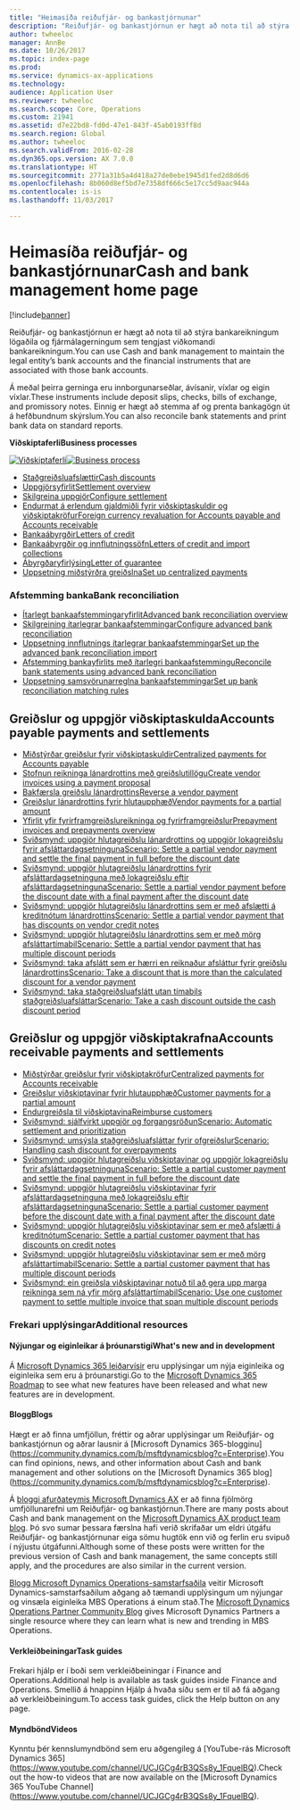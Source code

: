 ```yaml
---
title: "Heimasíða reiðufjár- og bankastjórnunar"
description: "Reiðufjár- og bankastjórnun er hægt að nota til að stýra bankareikningum lögaðila og fjármálagerningum sem tengjast viðkomandi bankareikningum."
author: twheeloc
manager: AnnBe
ms.date: 10/26/2017
ms.topic: index-page
ms.prod: 
ms.service: dynamics-ax-applications
ms.technology: 
audience: Application User
ms.reviewer: twheeloc
ms.search.scope: Core, Operations
ms.custom: 21941
ms.assetid: d7e22bd8-fd0d-47e1-843f-45ab0193ff8d
ms.search.region: Global
ms.author: twheeloc
ms.search.validFrom: 2016-02-28
ms.dyn365.ops.version: AX 7.0.0
ms.translationtype: HT
ms.sourcegitcommit: 2771a31b5a4d418a27de0ebe1945d1fed2d8d6d6
ms.openlocfilehash: 8b060d8ef5bd7e7358df666c5e17cc5d9aac944a
ms.contentlocale: is-is
ms.lasthandoff: 11/03/2017

---
```


# <a name="cash-and-bank-management-home-page"></a><span data-ttu-id="184d5-103">Heimasíða reiðufjár- og bankastjórnunar</span><span class="sxs-lookup"><span data-stu-id="184d5-103">Cash and bank management home page</span></span>

[!include[banner](../includes/banner.md)]

<span data-ttu-id="184d5-104">Reiðufjár- og bankastjórnun er hægt að nota til að stýra bankareikningum lögaðila og fjármálagerningum sem tengjast viðkomandi bankareikningum.</span><span class="sxs-lookup"><span data-stu-id="184d5-104">You can use Cash and bank management to maintain the legal entity’s bank accounts and the financial instruments that are associated with those bank accounts.</span></span> 

<span data-ttu-id="184d5-105">Á meðal þeirra gerninga eru innborgunarseðlar, ávísanir, víxlar og eigin víxlar.</span><span class="sxs-lookup"><span data-stu-id="184d5-105">These instruments include deposit slips, checks, bills of exchange, and promissory notes.</span></span> <span data-ttu-id="184d5-106">Einnig er hægt að stemma af og prenta bankagögn út á hefðbundnum skýrslum.</span><span class="sxs-lookup"><span data-stu-id="184d5-106">You can also reconcile bank statements and print bank data on standard reports.</span></span>

<span data-ttu-id="184d5-107">**Viðskiptaferli**</span><span class="sxs-lookup"><span data-stu-id="184d5-107">**Business processes**</span></span>

<span data-ttu-id="184d5-108">[![Viðskiptaferli](./media/Cash-process.PNG)](./media/Cash-process.PNG)</span><span class="sxs-lookup"><span data-stu-id="184d5-108">[![Business process](./media/Cash-process.PNG)](./media/Cash-process.PNG)</span></span>

-   [<span data-ttu-id="184d5-109">Staðgreiðsluafslættir</span><span class="sxs-lookup"><span data-stu-id="184d5-109">Cash discounts</span></span>](cash-discounts.md)
-   [<span data-ttu-id="184d5-110">Uppgjörsyfirlit</span><span class="sxs-lookup"><span data-stu-id="184d5-110">Settlement overview</span></span>](settlement-overview.md)
-   [<span data-ttu-id="184d5-111">Skilgreina uppgjör</span><span class="sxs-lookup"><span data-stu-id="184d5-111">Configure settlement</span></span>](configure-settlement.md)
-   [<span data-ttu-id="184d5-112">Endurmat á erlendum gjaldmiðli fyrir viðskiptaskuldir og viðskiptakröfur</span><span class="sxs-lookup"><span data-stu-id="184d5-112">Foreign currency revaluation for Accounts payable and Accounts receivable</span></span>](foreign-currency-revaluation-accounts-payable-accounts-receivable.md)
-   [<span data-ttu-id="184d5-113">Bankaábyrgðir</span><span class="sxs-lookup"><span data-stu-id="184d5-113">Letters of credit</span></span>](letters-of-credit.md)
-   [<span data-ttu-id="184d5-114">Bankaábyrgðir og innflutningssöfn</span><span class="sxs-lookup"><span data-stu-id="184d5-114">Letters of credit and import collections</span></span>](letters-of-credit-import-collections.md)
-   [<span data-ttu-id="184d5-115">Ábyrgðaryfirlýsing</span><span class="sxs-lookup"><span data-stu-id="184d5-115">Letter of guarantee</span></span>](letters-of-guarantee.md)
-   [<span data-ttu-id="184d5-116">Uppsetning miðstýrðra greiðslna</span><span class="sxs-lookup"><span data-stu-id="184d5-116">Set up centralized payments</span></span>](set-up-centralized-payments.md)

### <a name="bank-reconciliation"></a><span data-ttu-id="184d5-117">Afstemming banka</span><span class="sxs-lookup"><span data-stu-id="184d5-117">Bank reconciliation</span></span>

-   [<span data-ttu-id="184d5-118">Ítarlegt bankaafstemmingaryfirlit</span><span class="sxs-lookup"><span data-stu-id="184d5-118">Advanced bank reconciliation overview</span></span>](advanced-bank-reconciliation-overview.md)
-   [<span data-ttu-id="184d5-119">Skilgreining ítarlegrar bankaafstemmingar</span><span class="sxs-lookup"><span data-stu-id="184d5-119">Configure advanced bank reconciliation</span></span>](configure-advanced-bank-reconciliation.md)
-   [<span data-ttu-id="184d5-120">Uppsetning innflutnings ítarlegrar bankaafstemmingar</span><span class="sxs-lookup"><span data-stu-id="184d5-120">Set up the advanced bank reconciliation import</span></span>](set-up-advanced-bank-reconciliation-import-process.md)
-   [<span data-ttu-id="184d5-121">Afstemming bankayfirlits með ítarlegri bankaafstemmingu</span><span class="sxs-lookup"><span data-stu-id="184d5-121">Reconcile bank statements using advanced bank reconciliation</span></span>](reconcile-bank-statements-advanced-bank-reconciliation.md)
-   [<span data-ttu-id="184d5-122">Uppsetning samsvörunarreglna bankaafstemmingar</span><span class="sxs-lookup"><span data-stu-id="184d5-122">Set up bank reconciliation matching rules</span></span>](set-up-bank-reconciliation-matching-rules.md)


## <a name="accounts-payable-payments-and-settlements"></a><span data-ttu-id="184d5-123">Greiðslur og uppgjör viðskiptaskulda</span><span class="sxs-lookup"><span data-stu-id="184d5-123">Accounts payable payments and settlements</span></span>
-   [<span data-ttu-id="184d5-124">Miðstýrðar greiðslur fyrir viðskiptaskuldir</span><span class="sxs-lookup"><span data-stu-id="184d5-124">Centralized payments for Accounts payable</span></span>](../accounts-payable/centralized-payments-accounts-payable.md)
-   [<span data-ttu-id="184d5-125">Stofnun reikninga lánardrottins með greiðslutillögu</span><span class="sxs-lookup"><span data-stu-id="184d5-125">Create vendor invoices using a payment proposal</span></span>](../accounts-payable/create-vendor-payments-payment-proposal.md)
-   [<span data-ttu-id="184d5-126">Bakfærsla greiðslu lánardrottins</span><span class="sxs-lookup"><span data-stu-id="184d5-126">Reverse a vendor payment</span></span>](../accounts-payable/reverse-vendor-payment.md)
-   [<span data-ttu-id="184d5-127">Greiðslur lánardrottins fyrir hlutaupphæð</span><span class="sxs-lookup"><span data-stu-id="184d5-127">Vendor payments for a partial amount</span></span>](../accounts-payable/vendor-payments-partial-amount.md)
-   [<span data-ttu-id="184d5-128">Yfirlit yfir fyrirframgreiðslureikninga og fyrirframgreiðslur</span><span class="sxs-lookup"><span data-stu-id="184d5-128">Prepayment invoices and prepayments overview</span></span>](../accounts-payable/prepayments-invoices-vs-prepayments.md)
-   [<span data-ttu-id="184d5-129">Sviðsmynd: uppgjör hlutagreiðslu lánardrottins og uppgjör lokagreiðslu fyrir afsláttardagsetninguna</span><span class="sxs-lookup"><span data-stu-id="184d5-129">Scenario: Settle a partial vendor payment and settle the final payment in full before the discount date</span></span>](../accounts-payable/settle-partial-vendor-payment-or-final-payment-before-discount.md)
-   [<span data-ttu-id="184d5-130">Sviðsmynd: uppgjör hlutagreiðslu lánardrottins fyrir afsláttardagsetninguna með lokagreiðslu eftir afsláttardagsetninguna</span><span class="sxs-lookup"><span data-stu-id="184d5-130">Scenario: Settle a partial vendor payment before the discount date with a final payment after the discount date</span></span>](../accounts-payable/settle-partial-vendor-payment-before-discount-or-final-payment-after.md)
-   [<span data-ttu-id="184d5-131">Sviðsmynd: uppgjör hlutagreiðslu lánardrottins sem er með afslætti á kreditnótum lánardrottins</span><span class="sxs-lookup"><span data-stu-id="184d5-131">Scenario: Settle a partial vendor payment that has discounts on vendor credit notes</span></span>](../accounts-payable/settle-partial-vendor-payment-discounts-vendor-credit-notes.md)
-   [<span data-ttu-id="184d5-132">Sviðsmynd: uppgjör hlutagreiðslu lánardrottins sem er með mörg afsláttartímabil</span><span class="sxs-lookup"><span data-stu-id="184d5-132">Scenario: Settle a partial vendor payment that has multiple discount periods</span></span>](../accounts-payable/settle-partial-vendor-payment-multiple-discount-periods.md)
-   [<span data-ttu-id="184d5-133">Sviðsmynd: taka afslátt sem er hærri en reiknaður afsláttur fyrir greiðslu lánardrottins</span><span class="sxs-lookup"><span data-stu-id="184d5-133">Scenario: Take a discount that is more than the calculated discount for a vendor payment</span></span>](../accounts-payable/take-discount-more-calculated-discount-vendor-payment.md)
-   [<span data-ttu-id="184d5-134">Sviðsmynd: taka staðgreiðsluafslátt utan tímabils staðgreiðsluafsláttar</span><span class="sxs-lookup"><span data-stu-id="184d5-134">Scenario: Take a cash discount outside the cash discount period</span></span>](../accounts-payable/take-cash-discount-outside-cash-discount-timeframe.md)

## <a name="accounts-receivable-payments-and-settlements"></a><span data-ttu-id="184d5-135">Greiðslur og uppgjör viðskiptakrafna</span><span class="sxs-lookup"><span data-stu-id="184d5-135">Accounts receivable payments and settlements</span></span>
-   [<span data-ttu-id="184d5-136">Miðstýrðar greiðslur fyrir viðskiptakröfur</span><span class="sxs-lookup"><span data-stu-id="184d5-136">Centralized payments for Accounts receivable</span></span>](../accounts-receivable/centralized-payments-accounts-receivable.md)
-   [<span data-ttu-id="184d5-137">Greiðslur viðskiptavinar fyrir hlutaupphæð</span><span class="sxs-lookup"><span data-stu-id="184d5-137">Customer payments for a partial amount</span></span>](../accounts-receivable/customer-payments-partial-amount.md)
-   [<span data-ttu-id="184d5-138">Endurgreiðsla til viðskiptavina</span><span class="sxs-lookup"><span data-stu-id="184d5-138">Reimburse customers</span></span>](../accounts-receivable/reimburse-customers.md)
-   [<span data-ttu-id="184d5-139">Sviðsmynd: sjálfvirkt uppgjör og forgangsröðun</span><span class="sxs-lookup"><span data-stu-id="184d5-139">Scenario: Automatic settlement and prioritization</span></span>](../accounts-receivable/automatic-settlement-prioritization.md)
-   [<span data-ttu-id="184d5-140">Sviðsmynd: umsýsla staðgreiðsluafsláttar fyrir ofgreiðslur</span><span class="sxs-lookup"><span data-stu-id="184d5-140">Scenario: Handling cash discount for overpayments</span></span>](../cash-bank-management/cash-discount-handling-overpayments.md)
-   [<span data-ttu-id="184d5-141">Sviðsmynd: uppgjör hlutagreiðslu viðskiptavinar og uppgjör lokagreiðslu fyrir afsláttardagsetninguna</span><span class="sxs-lookup"><span data-stu-id="184d5-141">Scenario: Settle a partial customer payment and settle the final payment in full before the discount date</span></span>](../accounts-payable/settle-partial-customer-payment-or-final-payment-before-discount.md)
-   [<span data-ttu-id="184d5-142">Sviðsmynd: uppgjör hlutagreiðslu viðskiptavinar fyrir afsláttardagsetninguna með lokagreiðslu eftir afsláttardagsetninguna</span><span class="sxs-lookup"><span data-stu-id="184d5-142">Scenario: Settle a partial customer payment before the discount date with a final payment after the discount date</span></span>](../accounts-receivable/settle-partial-customer-payment-before-discount-or-final-payment-after.md)
-   [<span data-ttu-id="184d5-143">Sviðsmynd: uppgjör hlutagreiðslu viðskiptavinar sem er með afslætti á kreditnótum</span><span class="sxs-lookup"><span data-stu-id="184d5-143">Scenario: Settle a partial customer payment that has discounts on credit notes</span></span>](../accounts-receivable/settle-partial-customer-payment-discounts-credit-notes.md)
-   [<span data-ttu-id="184d5-144">Sviðsmynd: uppgjör hlutagreiðslu viðskiptavinar sem er með mörg afsláttartímabil</span><span class="sxs-lookup"><span data-stu-id="184d5-144">Scenario: Settle a partial customer payment that has multiple discount periods</span></span>](../accounts-receivable/settle-partial-customer-payment-multiple-discount-periods.md)
-   [<span data-ttu-id="184d5-145">Sviðsmynd: ein greiðsla viðskiptavinar notuð til að gera upp marga reikninga sem ná yfir mörg afsláttartímabil</span><span class="sxs-lookup"><span data-stu-id="184d5-145">Scenario: Use one customer payment to settle multiple invoice that span multiple discount periods</span></span>](../accounts-receivable/customer-payment-settle-multiple-invoices-multiple-discount-periods.md)



### <a name="additional-resources"></a><span data-ttu-id="184d5-146">Frekari upplýsingar</span><span class="sxs-lookup"><span data-stu-id="184d5-146">Additional resources</span></span>

#### <a name="whats-new-and-in-development"></a><span data-ttu-id="184d5-147">Nýjungar og eiginleikar á þróunarstigi</span><span class="sxs-lookup"><span data-stu-id="184d5-147">What's new and in development</span></span>

<span data-ttu-id="184d5-148">Á [Microsoft Dynamics 365 leiðarvísir](https://roadmap.dynamics.com/) eru upplýsingar um nýja eiginleika og eiginleika sem eru á þróunarstigi.</span><span class="sxs-lookup"><span data-stu-id="184d5-148">Go to the [Microsoft Dynamics 365 Roadmap](https://roadmap.dynamics.com/) to see what new features have been released and what new features are in development.</span></span> 

#### <a name="blogs"></a><span data-ttu-id="184d5-149">Blogg</span><span class="sxs-lookup"><span data-stu-id="184d5-149">Blogs</span></span>

<span data-ttu-id="184d5-150">Hægt er að finna umfjöllun, fréttir og aðrar upplýsingar um Reiðufjár- og bankastjórnun og aðrar lausnir á [Microsoft Dynamics 365-blogginu] (https://community.dynamics.com/b/msftdynamicsblog?c=Enterprise).</span><span class="sxs-lookup"><span data-stu-id="184d5-150">You can find opinions, news, and other information about Cash and bank management and other solutions on the [Microsoft Dynamics 365 blog] (https://community.dynamics.com/b/msftdynamicsblog?c=Enterprise).</span></span>

<span data-ttu-id="184d5-151">Á [bloggi afurðateymis Microsoft Dynamics AX](https://blogs.msdn.microsoft.com/dax/) er að finna fjölmörg umfjöllunarefni um Reiðufjár- og bankastjórnun.</span><span class="sxs-lookup"><span data-stu-id="184d5-151">There are many posts about Cash and bank management on the [Microsoft Dynamics AX product team blog](https://blogs.msdn.microsoft.com/dax/).</span></span> <span data-ttu-id="184d5-152">Þó svo sumar þessara færslna hafi verið skrifaðar um eldri útgáfu Reiðufjár- og bankastjórnunar eiga sömu hugtök enn við og ferlin eru svipuð í nýjustu útgáfunni.</span><span class="sxs-lookup"><span data-stu-id="184d5-152">Although some of these posts were written for the previous version of Cash and bank management, the same concepts still apply, and the procedures are also similar in the current version.</span></span>

<span data-ttu-id="184d5-153">[Blogg Microsoft Dynamics Operations-samstarfsaðila](https://community.dynamics.com/partner/b/operationspartnercommunityblog) veitir Microsoft Dynamics-samstarfsaðilum aðgang að tæmandi upplýsingum um nýjungar og vinsæla eiginleika MBS Operations á einum stað.</span><span class="sxs-lookup"><span data-stu-id="184d5-153">The [Microsoft Dynamics Operations Partner Community Blog](https://community.dynamics.com/partner/b/operationspartnercommunityblog) gives Microsoft Dynamics Partners a single resource where they can learn what is new and trending in MBS Operations.</span></span>

#### <a name="task-guides"></a><span data-ttu-id="184d5-154">Verkleiðbeiningar</span><span class="sxs-lookup"><span data-stu-id="184d5-154">Task guides</span></span>
<span data-ttu-id="184d5-155">Frekari hjálp er í boði sem verkleiðbeiningar í Finance and Operations.</span><span class="sxs-lookup"><span data-stu-id="184d5-155">Additional help is available as task guides inside Finance and Operations.</span></span> <span data-ttu-id="184d5-156">Smellið á hnappinn Hjálp á hvaða síðu sem er til að fá aðgang að verkleiðbeiningum.</span><span class="sxs-lookup"><span data-stu-id="184d5-156">To access task guides, click the Help button on any page.</span></span>

#### <a name="videos"></a><span data-ttu-id="184d5-157">Myndbönd</span><span class="sxs-lookup"><span data-stu-id="184d5-157">Videos</span></span>

<span data-ttu-id="184d5-158">Kynntu þér kennslumyndbönd sem eru aðgengileg á [YouTube-rás Microsoft Dynamics 365] (https://www.youtube.com/channel/UCJGCg4rB3QSs8y_1FquelBQ).</span><span class="sxs-lookup"><span data-stu-id="184d5-158">Check out the how-to videos that are now available on the [Microsoft Dynamics 365 YouTube Channel] (https://www.youtube.com/channel/UCJGCg4rB3QSs8y_1FquelBQ).</span></span>

